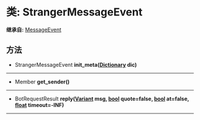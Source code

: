# 类: StrangerMessageEvent  
  
**继承自:** [MessageEvent](MessageEvent.md)  
  
## 方法 
  
- StrangerMessageEvent **init_meta([Dictionary](https://docs.godotengine.org/en/latest/classes/class_dictionary.html) dic)**  
  
---  
  
- Member **get_sender()**  
  
---  
  
- BotRequestResult **reply([Variant](https://docs.godotengine.org/en/latest/classes/class_variant.html) msg, [bool](https://docs.godotengine.org/en/latest/classes/class_bool.html) quote=false, [bool](https://docs.godotengine.org/en/latest/classes/class_bool.html) at=false, [float](https://docs.godotengine.org/en/latest/classes/class_float.html) timeout=-INF)**  
  
---  
  

